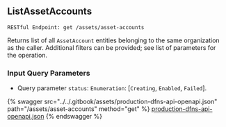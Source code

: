 
## ListAssetAccounts
`RESTful Endpoint: get /assets/asset-accounts`

Returns list of all `AssetAccount` entities belonging to the same organization as the caller. Additional filters can be provided; see list of parameters for the operation.

<!--  -->

### Input Query Parameters
* Query parameter `status`: `Enumeration`: [`Creating`, `Enabled`, `Failed`].  
  


{% swagger src="../../.gitbook/assets/production-dfns-api-openapi.json" path="/assets/asset-accounts" method="get" %}
[production-dfns-api-openapi.json](../../.gitbook/assets/production-dfns-api-openapi.json)
{% endswagger %}
